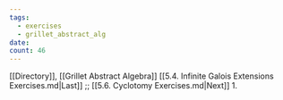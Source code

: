 ```yaml
---
tags:
  - exercises
  - grillet_abstract_alg
date:
count: 46
---
```

[[Directory]], [[Grillet Abstract Algebra]]
[[5.4. Infinite Galois Extensions Exercises.md|Last]] ;; [[5.6. Cyclotomy Exercises.md|Next]]
1. 